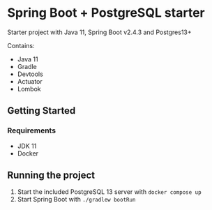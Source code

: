 # Spring Boot + PostgreSQL starter

Starter project with Java 11, Spring Boot v2.4.3 and Postgres13+

Contains:

- Java 11
- Gradle
- Devtools
- Actuator
- Lombok

## Getting Started

### Requirements

- JDK 11
- Docker

## Running the project

1. Start the included PostgreSQL 13 server with `docker compose up`
2. Start Spring Boot with `./gradlew bootRun`
